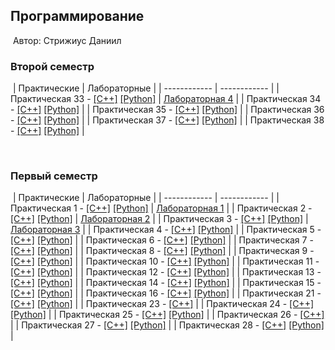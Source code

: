 ## Программирование
​
Автор: Стрижиус Даниил
​
### Второй семестр
​
| Практические | Лабораторные |
| ------------ | ------------ |
| Практическая 33 - [[C++]](./Practice/33/C++/) [[Python]](./Practice/33/Python/) | [Лабораторная 4](./Lab/04) |
| Практическая 34 - [[C++]](./Practice/34/C++/) [[Python]](./Practice/34/Python/) | 
| Практическая 35 - [[C++]](./Practice/35/C++/) [[Python]](./Practice/35/Python/) | 
| Практическая 36 - [[C++]](./Practice/36/C++/Project36/) [[Python]](./Practice/36/Python/Project36/) | 
| Практическая 37 - [[C++]](./Practice/37/C++/Project37/) [[Python]](./Practice/37/Python/Project37/) | 
| Практическая 38 - [[C++]](./Practice/38/C++/Project38/) [[Python]](./Practice/38/Python/Project38/) | 

​
### Первый семестр
​
| Практические | Лабораторные |
| ------------ | ------------ |
| Практическая 1 - [[C++]](./Practice/01/C++/Project2/) [[Python]](./Practice/01/Python/) | [Лабораторная 1](./Lab/01) |
| Практическая 2 - [[C++]](./Practice/02/C++/Project3/) [[Python]](./Practice/02/Python/) | [Лабораторная 2](./Lab/02) |
| Практическая 3 - [[C++]](./Practice/03/C++/Project1/) [[Python]](./Practice/03/Python/) | [Лабораторная 3](./Lab/03) |
| Практическая 4 - [[C++]](./Practice/04/C++/Project4/) [[Python]](./Practice/04/Python/) | 
| Практическая 5 - [[C++]](./Practice/05/C++/Project5/) [[Python]](./Practice/05/Python/) | 
| Практическая 6 - [[C++]](./Practice/06/C++/Project6/) [[Python]](./Practice/06/Python/) | 
| Практическая 7 - [[C++]](./Practice/07/C++/Project7/) [[Python]](./Practice/07/Python/) |
| Практическая 8 - [[C++]](./Practice/08/C++/Project8/) [[Python]](./Practice/08/Python/) | 
| Практическая 9 - [[C++]](./Practice/09/C++/Project9/) [[Python]](./Practice/09/Python/) | 
| Практическая 10 - [[C++]](./Practice/10/C++/Project10/) [[Python]](./Practice/10/Python/) |
| Практическая 11 - [[C++]](./Practice/11/C++/Project11/) [[Python]](./Practice/11/Python/) | 
| Практическая 12 - [[C++]](./Practice/12/C++/Project12/) [[Python]](./Practice/12/Python/) | 
| Практическая 13 - [[C++]](./Practice/13/C++/Project13/) [[Python]](./Practice/13/Python/) | 
| Практическая 14 - [[C++]](./Practice/14/C++/Project14/) [[Python]](./Practice/14/Python/) | 
| Практическая 15 - [[C++]](./Practice/15/C++/Project15/) [[Python]](./Practice/15/Python/) | 
| Практическая 16 - [[C++]](./Practice/16/C++/Project16/) [[Python]](./Practice/16/Python/) | 
| Практическая 21 - [[C++]](./Practice/21/C++/Project21/) [[Python]](./Practice/21/Python/) | 
| Практическая 23 - [[C++]](./Practice/23/C++/Project23/) | 
| Практическая 24 - [[C++]](./Practice/24/C++/Project24/) [[Python]](./Practice/24/Python/) | 
| Практическая 25 - [[C++]](./Practice/25/C++/Project25/) [[Python]](./Practice/25/Python/) | 
| Практическая 26 - [[C++]](./Practice/26/C++/Project26/) | 
| Практическая 27 - [[C++]](./Practice/27/C++/Project27/) [[Python]](./Practice/27/Python/) | 
| Практическая 28 - [[C++]](./Practice/28/C++/Project281/) [[Python]](./Practice/28/Python/) | 
